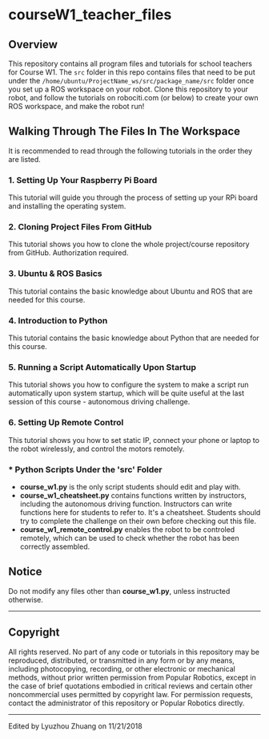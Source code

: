 # courseW1_teacher_files

## Overview
This repository contains all program files and tutorials for school teachers for Course W1. The `src` folder in this repo contains files that need to be put under the `/home/ubuntu/ProjectName_ws/src/package_name/src` folder once you set up a ROS workspace on your robot. Clone this repository to your robot, and follow the tutorials on robociti.com (or below) to create your own ROS workspace, and make the robot run!


## Walking Through The Files In The Workspace
It is recommended to read through the following tutorials in the order they are listed.

### 1. Setting Up Your Raspberry Pi Board
This tutorial will guide you through the process of setting up your RPi board and installing the operating system.

### 2. Cloning Project Files From GitHub
This tutorial shows you how to clone the whole project/course repository from GitHub. Authorization required.

### 3. Ubuntu & ROS Basics
This tutorial contains the basic knowledge about Ubuntu and ROS that are needed for this course.

### 4. Introduction to Python
This tutorial contains the basic knowledge about Python that are needed for this course.

### 5. Running a Script Automatically Upon Startup
This tutorial shows you how to configure the system to make a script run automatically upon system startup, which will be quite useful at the last session of this course - autonomous driving challenge.

### 6. Setting Up Remote Control
This tutorial shows you how to set static IP, connect your phone or laptop to the robot wirelessly, and control the motors remotely.

### * Python Scripts Under the 'src' Folder  
- **course_w1.py** is the only script students should edit and play with.
- **course_w1_cheatsheet.py** contains functions written by instructors, including the autonomous driving function. Instructors can write functions here for students to refer to. It's a cheatsheet. Students should try to complete the challenge on their own  before checking out this file.
- **course_w1_remote_control.py** enables the robot to be controled remotely, which can be used to check whether the robot has been correctly assembled.


## Notice
Do not modify any files other than **course_w1.py**, unless instructed otherwise.  

---

## Copyright
All rights reserved. No part of any code or tutorials in this repository may be reproduced, distributed, or transmitted in any form or by any means, including photocopying, recording, or other electronic or mechanical methods, without prior written permission from Popular Robotics, except in the case of brief quotations embodied in critical reviews and certain other noncommercial uses permitted by copyright law. For permission requests, contact the administrator of this repository or Popular Robotics directly.

---

Edited by Lyuzhou Zhuang on 11/21/2018

